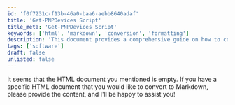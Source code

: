 ```yaml
---
id: 'f0f7231c-f13b-46a0-baa6-aebb8640adaf'
title: 'Get-PNPDevices Script'
title_meta: 'Get-PNPDevices Script'
keywords: ['html', 'markdown', 'conversion', 'formatting']
description: 'This document provides a comprehensive guide on how to convert HTML documents to Markdown format, including tips and best practices to ensure the integrity of the content during the conversion process.'
tags: ['software']
draft: false
unlisted: false
---
```


It seems that the HTML document you mentioned is empty. If you have a specific HTML document that you would like to convert to Markdown, please provide the content, and I'll be happy to assist you!



